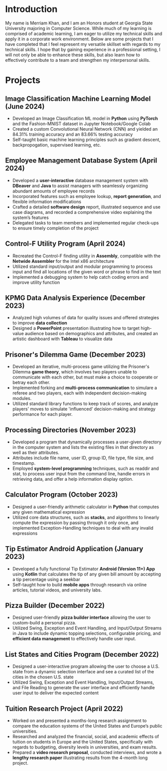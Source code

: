 # Introduction
My name is Merriam Khan, and I am an Honors student at Georgia State University majoring in Computer Science. While much of my learning is comprised of academic learning, I am eager to utilize my technical skills and apply it in a corporate work environment. Below are some projects that I have completed that I feel represent my versatile skillset with regards to my technical skills. I hope that by gaining experience in a professional setting, I will not only be able to enhance these skills, but also learn how to effectively contribute to a team and strengthen my interpersonal skills.

# Projects
## Image Classification Machine Learning Model (June 2024)
- Developed an Image Classification ML model in **Python** using **PyTorch** and the Fashion-MNIST dataset in Jupyter Notebook/Google Colab
- Created a custom Convolutional Neural Network (CNN) and yielded an 84.31% training accuracy and an 83.66% testing accuracy
- Self-taught basic machine learning principles such as gradient descent, backpropogation, supervised learning, etc.

## Employee Management Database System   (April 2024)
- Developed a **user-interactive** database management system with **DBeaver** and **Java** to assist managers with seamlessly organizing abundant amounts of employee records
- Incorporated features such as employee lookup, **report generation**, and flexible information modifications
- Crafted a detailed **software design** report, illustrated sequence and use case diagrams, and recorded a comprehensive video explaining the system’s features
- Delegated tasks to team members and implemented regular check-ups to ensure timely completion of the project

## Control-F Utility Program (April 2024)
- Recreated the Control-F finding utility in **Assembly**, compatible with the **Netwide Assembler** for the Intel x86 architecture
- Utilized standard input/output and modular programming to process input and find all locations of the given word or phrase to find in the text
- Implemented a debugging system to help catch coding errors and improve utility function

## KPMG Data Analysis Experience   (December 2023)
- Analyzed high volumes of data for quality issues and offered strategies to improve **data collection**
- Designed a **PowerPoint** presentation illustrating how to target high-value audience based on demographics and attributes, and created an artistic dashboard with **Tableau** to visualize data

## Prisoner's Dilemma Game   (December 2023)
- Developed an iterative, multi-process game utilizing the Prisoner's Dilemma **game theory**, which involves two players unable to communicate with each other, but must make a choice to cooperate or betray each other.
- Implemented forking and **multi-process communication** to simulare a referee and two players, each with independent decision-making modules.
- Utilized standard library functions to keep track of scores, and analyze players' moves to simulate 'influenced' decision-making and strategy performance for each player.

## Processing Directories    (November 2023)
- Developed a program that dynamically processes a user-given directory in the computer system and lists the existing files in that directory as well as their attributes.
- Attributes include file name, user ID, group ID, file type, file size, and timestamp.
- Employed **system-level programming** techniques, such as readdir and stat, to process user input from the command line, handle errors in retrieving data, and offer a help information display option.

## Calculator Program   (October 2023)
- Designed a user-friendly arithmetic calculator in **Python** that computes any given mathematical expression
- Utilized core data structures, such as **stacks**, and algorithms to linearly compute the expression by passing through it only once, and implemented Exception-Handling techniques to deal with any invalid expressions

## Tip Estimator Android Application (January 2023)
- Developed a fully functional Tip Estimator **Android (Version 11+) App** using **Kotlin** that calculates the tip of any given bill amount by accepting a tip percentage using a seekbar
- Self-taught how to build **mobile apps** through research via online articles, tutorial videos, and university labs.

## Pizza Builder   (December 2022)
- Designed user-friendly **pizza builder interface** allowing the user to custom-build a personal pizza.
- Utilized Swing, Exception and Event Handling, and Input/Output Streams in Java to include dynamic topping selections, configurable pricing, and **efficient data management** to effectively handle user input.

## List States and Cities Program (December 2022)
- Designed a user-interactive program allowing the user to choose a U.S. state from a dynamic selection interface and see a curated list of the cities in the chosen U.S. state
- Utilized Swing, Exception and Event Handling, Input/Output Streams, and File Reading to generate the user interface and efficiently handle user input to deliver the expected content

## Tuition Research Project (April 2022)
- Worked on and presented a months-long research assignment to compare the education systems of the United States and Europe’s public universities.
- Researched and analyzed the financial, social, and academic effects of tuition on students in Europe and the United States, specifically with regards to budgeting, diversity levels in universities, and exam results.
- Prepared a **video research proposal**, conducted interviews, and wrote a **lengthy research paper** illustrating results from the 4-month long project.




